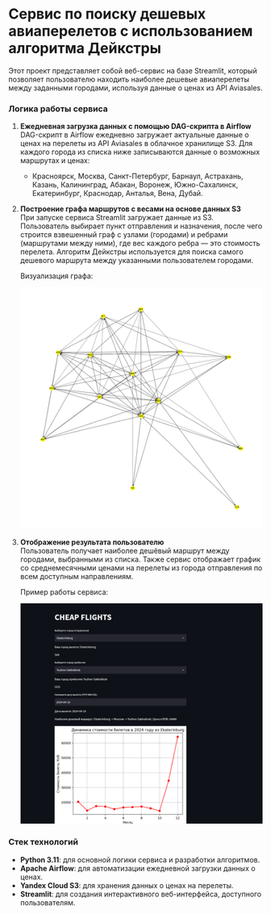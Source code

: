 # Сервис по поиску дешевых авиаперелетов с использованием алгоритма Дейкстры

Этот проект представляет собой веб-сервис на базе Streamlit, который позволяет пользователю находить наиболее дешевые авиаперелеты между заданными городами, используя данные о ценах из API Aviasales.

### Логика работы сервиса

1. **Ежедневная загрузка данных с помощью DAG-скрипта в Airflow**  
   DAG-скрипт в Airflow ежедневно загружает актуальные данные о ценах на перелеты из API Aviasales в облачное хранилище S3. Для каждого города из списка ниже записываются данные о возможных маршрутах и ценах:
   - Красноярск, Москва, Санкт-Петербург, Барнаул, Астрахань, Казань, Калининград, Абакан, Воронеж, Южно-Сахалинск, Екатеринбург, Краснодар, Анталья, Вена, Дубай.

2. **Построение графа маршрутов с весами на основе данных S3**  
   При запуске сервиса Streamlit загружает данные из S3. Пользователь выбирает пункт отправления и назначения, после чего строится взвешенный граф с узлами (городами) и ребрами (маршрутами между ними), где вес каждого ребра — это стоимость перелета. Алгоритм Дейкстры используется для поиска самого дешевого маршрута между указанными пользователем городами.
   
   Визуализация графа:
    
   ![Граф](Graph.png)

4. **Отображение результата пользователю**  
   Пользователь получает наиболее дешёвый маршрут между городами, выбранными из списка. Также сервис отображает график со среднемесячными ценами на перелеты из города отправления по всем доступным направлениям.
   
   Пример работы сервиса:
   
   ![Работа сервиса](service_working.png)

### Стек технологий

- **Python 3.11**: для основной логики сервиса и разработки алгоритмов.
- **Apache Airflow**: для автоматизации ежедневной загрузки данных о ценах.
- **Yandex Cloud S3**: для хранения данных о ценах на перелеты.
- **Streamlit**: для создания интерактивного веб-интерфейса, доступного пользователям.
